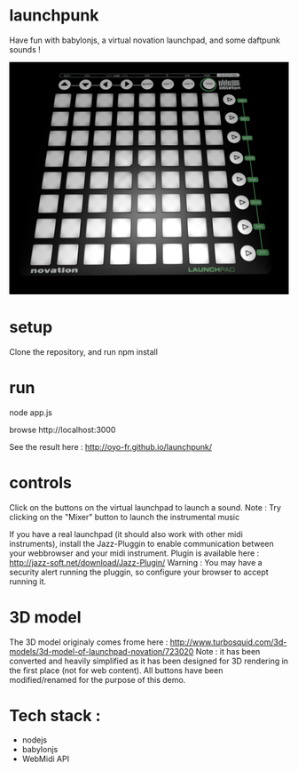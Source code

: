 # launchpunk
Have fun with babylonjs, a virtual novation launchpad, and some daftpunk sounds !

![launchpunk screenshot](https://raw.githubusercontent.com/oYo-fr/launchpunk/master/screenshot.png)

# setup
Clone the repository, and run npm install

# run
node app.js

browse http://localhost:3000

See the result here : http://oyo-fr.github.io/launchpunk/

# controls
Click on the buttons on the virtual launchpad to launch a sound. Note : Try clicking on the "Mixer" button to launch the instrumental music

If you have a real launchpad (it should also work with other midi instruments), install the Jazz-Pluggin to enable communication between your webbrowser and your midi instrument.
Plugin is available here : http://jazz-soft.net/download/Jazz-Plugin/
Warning : You may have a security alert running the pluggin, so configure your browser to accept running it.

# 3D model
The 3D model originaly comes frome here : http://www.turbosquid.com/3d-models/3d-model-of-launchpad-novation/723020
Note : it has been converted and heavily simplified as it has been designed for 3D rendering in the first place (not for web content). All buttons have been modified/renamed for the purpose of this demo. 

# Tech stack :
- nodejs
- babylonjs
- WebMidi API
